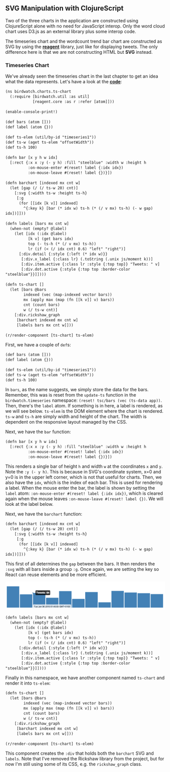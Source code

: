 ## SVG Manipulation with ClojureScript

Two of the three charts in the application are constructed using ClojureScript alone with no need for JavaScript interop. Only the word cloud chart uses D3.js as an external library plus some interop code.

The timeseries chart and the wordcount trend bar chart are constructed as SVG by using the **[reagent](https://github.com/reagent-project/reagent)** library, just like for displaying tweets. The only difference here is that we are not constructing HTML but **SVG** instead.

### Timeseries Chart

We've already seen the timeseries chart in the last chapter to get an idea what the data represents. Let's have a look at the **[code](https://github.com/matthiasn/BirdWatch/blob/574d2178be6f399086ad2a5ec35c200d252bf887/Clojure-Websockets/MainApp/src/cljs/birdwatch/charts/ts_chart.cljs)**:

~~~
(ns birdwatch.charts.ts-chart
  (:require [birdwatch.util :as util]
            [reagent.core :as r :refer [atom]]))

(enable-console-print!)

(def bars (atom []))
(def label (atom {}))

(def ts-elem (util/by-id "timeseries1"))
(def ts-w (aget ts-elem "offsetWidth"))
(def ts-h 100)

(defn bar [x y h w idx]
  [:rect {:x x :y (- y h) :fill "steelblue" :width w :height h
          :on-mouse-enter #(reset! label {:idx idx})
          :on-mouse-leave #(reset! label {})}])

(defn barchart [indexed mx cnt w]
  (let [gap (/ (/ ts-w 20) cnt)]
    [:svg {:width ts-w :height ts-h}
     [:g
      (for [[idx [k v]] indexed]
        ^{:key k} [bar (* idx w) ts-h (* (/ v mx) ts-h) (- w gap) idx])]]))

(defn labels [bars mx cnt w]
  (when-not (empty? @label)
    (let [idx (:idx @label)
          [k v] (get bars idx)
          top (- ts-h (* (/ v mx) ts-h))
          lr (if (< (/ idx cnt) 0.6) "left" "right")]
      [:div.detail {:style {:left (* idx w)}}
       [:div.x_label {:class lr} (.toString (.unix js/moment k))]
       [:div.item.active {:class lr :style {:top top}} "Tweets: " v]
       [:div.dot.active {:style {:top top :border-color "steelblue"}}]])))

(defn ts-chart []
  (let [bars @bars
        indexed (vec (map-indexed vector bars))
        mx (apply max (map (fn [[k v]] v) bars))
        cnt (count bars)
        w (/ ts-w cnt)]
    [:div.rickshaw_graph
     [barchart indexed mx cnt w]
     [labels bars mx cnt w]]))

(r/render-component [ts-chart] ts-elem)
~~~

First, we have a couple of ````def````s:

~~~
(def bars (atom []))
(def label (atom {}))

(def ts-elem (util/by-id "timeseries1"))
(def ts-w (aget ts-elem "offsetWidth"))
(def ts-h 100)
~~~

In ````bars````, as the name suggests, we simply store the data for the bars. Remember, this was is reset from the ````update-ts```` function in the ````birdwatch.timeseries```` namespace: ````(reset! tsc/bars (vec (ts-data app))````. Then, there's the ````label```` atom. If something is in here, a label is rendered, as we will see below. ````ts-elem```` is the DOM element where the chart is rendered. ````ts-w```` and ````ts-h```` are simply width and height of the chart. The width is dependent on the responsive layout managed by the CSS.

Next, we have the ````bar```` function:

~~~
(defn bar [x y h w idx]
  [:rect {:x x :y (- y h) :fill "steelblue" :width w :height h
          :on-mouse-enter #(reset! label {:idx idx})
          :on-mouse-leave #(reset! label {})}])
~~~

This renders a single bar of height ````h```` and width ````w```` at the coordinates ````x```` and ````y````. Note the ````:y (- y h)````. This is because in SVG's coordinate system, x=0 and y=0 is in the upper left corner, which is not that useful for charts. Then, we also have the ````idx````, which is the index of each bar. This is used for rendering a label. When the mouse enter the bar, the label is shown by setting the ````label```` atom: ````:on-mouse-enter #(reset! label {:idx idx})````, which is cleared again when the mouse leaves ````:on-mouse-leave #(reset! label {})````. We will look at the label below.

Next, we have the ````barchart```` function:

~~~
(defn barchart [indexed mx cnt w]
  (let [gap (/ (/ ts-w 20) cnt)]
    [:svg {:width ts-w :height ts-h}
     [:g
      (for [[idx [k v]] indexed]
        ^{:key k} [bar (* idx w) ts-h (* (/ v mx) ts-h) (- w gap) idx])]]))
~~~

This first of all determines the ````gap```` between the bars. It then renders the ````:svg```` with all bars inside a group ````:g````. Once again, we are setting the key so React can reuse elements and be more efficient.



![](images/ts-example-label.png)

~~~
(defn labels [bars mx cnt w]
  (when-not (empty? @label)
    (let [idx (:idx @label)
          [k v] (get bars idx)
          top (- ts-h (* (/ v mx) ts-h))
          lr (if (< (/ idx cnt) 0.6) "left" "right")]
      [:div.detail {:style {:left (* idx w)}}
       [:div.x_label {:class lr} (.toString (.unix js/moment k))]
       [:div.item.active {:class lr :style {:top top}} "Tweets: " v]
       [:div.dot.active {:style {:top top :border-color "steelblue"}}]])))
~~~



Finally in this namespace, we have another component named ````ts-chart```` and render it into ````ts-elem````:

~~~
(defn ts-chart []
  (let [bars @bars
        indexed (vec (map-indexed vector bars))
        mx (apply max (map (fn [[k v]] v) bars))
        cnt (count bars)
        w (/ ts-w cnt)]
    [:div.rickshaw_graph
     [barchart indexed mx cnt w]
     [labels bars mx cnt w]]))

(r/render-component [ts-chart] ts-elem)
~~~

This component creates the ````:div```` that holds both the ````barchart```` SVG and ````labels````. Note that I've removed the Rickshaw library from the project, but for now I'm still using some of its CSS, e.g. the ````rickshaw_graph```` class. 